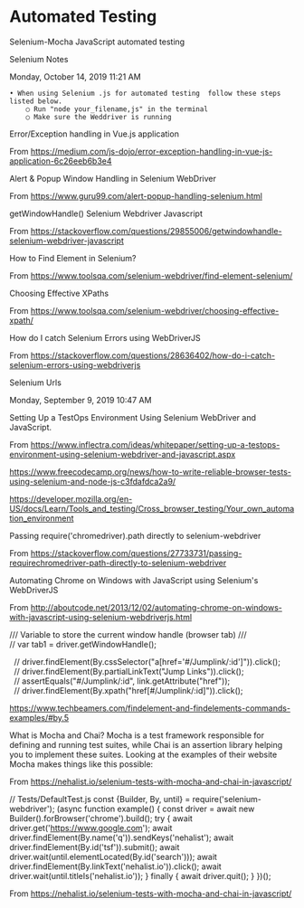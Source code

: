 # Automated Testing
Selenium-Mocha JavaScript automated testing


Selenium Notes

Monday, October 14, 2019
11:21 AM

	• When using Selenium .js for automated testing  follow these steps listed below.
		○ Run "node your_filename,js" in the terminal
		○ Make sure the Weddriver is running
		

Error/Exception handling in Vue.js application

From <https://medium.com/js-dojo/error-exception-handling-in-vue-js-application-6c26eeb6b3e4> 

Alert & Popup Window Handling in Selenium WebDriver

From <https://www.guru99.com/alert-popup-handling-selenium.html> 

getWindowHandle() Selenium Webdriver Javascript

From <https://stackoverflow.com/questions/29855006/getwindowhandle-selenium-webdriver-javascript> 


How to Find Element in Selenium?

From <https://www.toolsqa.com/selenium-webdriver/find-element-selenium/> 

Choosing Effective XPaths

From <https://www.toolsqa.com/selenium-webdriver/choosing-effective-xpath/> 

How do I catch Selenium Errors using WebDriverJS

From <https://stackoverflow.com/questions/28636402/how-do-i-catch-selenium-errors-using-webdriverjs> 

Selenium Urls

Monday, September 9, 2019
10:47 AM

Setting Up a TestOps Environment Using Selenium WebDriver and JavaScript.

From <https://www.inflectra.com/ideas/whitepaper/setting-up-a-testops-environment-using-selenium-webdriver-and-javascript.aspx> 

https://www.freecodecamp.org/news/how-to-write-reliable-browser-tests-using-selenium-and-node-js-c3fdafdca2a9/


https://developer.mozilla.org/en-US/docs/Learn/Tools_and_testing/Cross_browser_testing/Your_own_automation_environment

Passing require('chromedriver).path directly to selenium-webdriver

From <https://stackoverflow.com/questions/27733731/passing-requirechromedriver-path-directly-to-selenium-webdriver> 

Automating Chrome on Windows with JavaScript using Selenium's WebDriverJS

From <http://aboutcode.net/2013/12/02/automating-chrome-on-windows-with-javascript-using-selenium-webdriverjs.html> 


/// Variable to store the current window handle (browser tab) ///
// var tab1 = driver.getWindowHandle();

  // driver.findElement(By.cssSelector("a[href='#/Jumplink/:id']")).click();
  // driver.findElement(By.partialLinkText("Jump Links")).click();
  // assertEquals("#/Jumplink/:id", link.getAttribute("href"));
  // driver.findElement(By.xpath("href[#/Jumplink/:id]")).click();

https://www.techbeamers.com/findelement-and-findelements-commands-examples/#by.5

What is Mocha and Chai?
Mocha is a test framework responsible for defining and running test suites, while Chai is an assertion library helping you to implement these suites. Looking at the examples of their website Mocha makes things like this possible:

From <https://nehalist.io/selenium-tests-with-mocha-and-chai-in-javascript/> 


// Tests/DefaultTest.js const {Builder, By, until} = require('selenium-webdriver'); (async function example() { const driver = await new Builder().forBrowser('chrome').build(); try { await driver.get('https://www.google.com'); await driver.findElement(By.name('q')).sendKeys('nehalist'); await driver.findElement(By.id('tsf')).submit(); await driver.wait(until.elementLocated(By.id('search'))); await driver.findElement(By.linkText('nehalist.io')).click(); await driver.wait(until.titleIs('nehalist.io')); } finally { await driver.quit(); } })();

From <https://nehalist.io/selenium-tests-with-mocha-and-chai-in-javascript/> 





